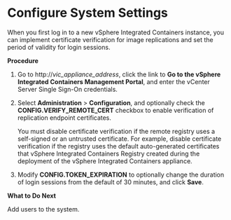 # Configure System Settings #

When you first log in to a new vSphere Integrated Containers instance, you can implement certificate verification for image replications and set the period of validity for login sessions.

**Procedure**

1. Go to http://<i>vic_appliance_address</i>, click the link to **Go to the vSphere Integrated Containers Management Portal**, and enter the vCenter Server Single Sign-On credentials.
7. Select **Administration** > **Configuration**, and optionally check the **CONFIG.VERIFY_REMOTE_CERT** checkbox to enable verification of replication endpoint certificates. 

    You must disable certificate verification if the remote registry uses a self-signed or an untrusted certificate. For example, disable certificate verification if the registry uses the default auto-generated certificates that vSphere Integrated Containers Registry created during the deployment of the vSphere Integrated Containers appliance.

8. Modify **CONFIG.TOKEN_EXPIRATION** to optionally change the duration of login sessions from the default of 30 minutes, and click **Save**.

**What to Do Next**

Add users to the system.